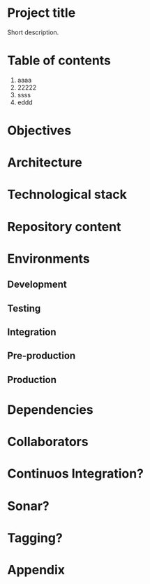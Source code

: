 # Project title

Short description.

# Table of contents

1. aaaa
2. 22222
3. ssss
4. eddd

# Objectives

# Architecture

# Technological stack

# Repository content

# Environments

## Development

## Testing

## Integration

## Pre-production

## Production

# Dependencies

# Collaborators

# Continuos Integration?

# Sonar?

# Tagging?

# Appendix
